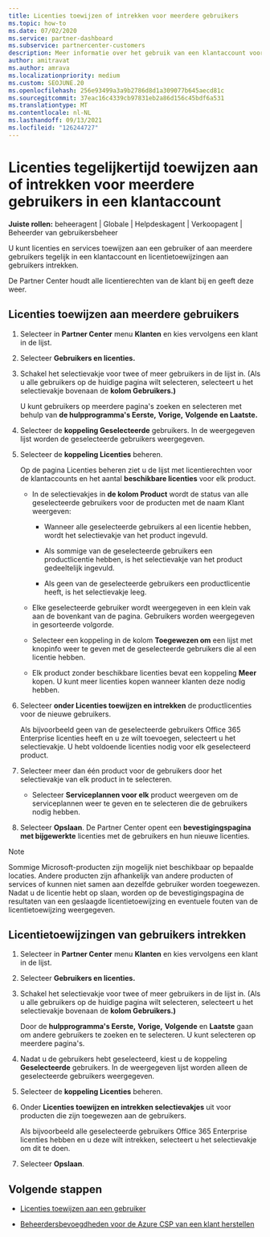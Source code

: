 ```yaml
---
title: Licenties toewijzen of intrekken voor meerdere gebruikers
ms.topic: how-to
ms.date: 07/02/2020
ms.service: partner-dashboard
ms.subservice: partnercenter-customers
description: Meer informatie over het gebruik van een klantaccount voor het toewijzen of intrekken van licenties en services aan één gebruiker of aan meerdere gebruikers tegelijk.
author: amitravat
ms.author: amrava
ms.localizationpriority: medium
ms.custom: SEOJUNE.20
ms.openlocfilehash: 256e93499a3a9b2786d8d1a309077b645aecd81c
ms.sourcegitcommit: 37eac16c4339cb97831eb2a86d156c45bdf6a531
ms.translationtype: MT
ms.contentlocale: nl-NL
ms.lasthandoff: 09/13/2021
ms.locfileid: "126244727"
---
```

# <a name="assign-or-revoke-licenses-at-the-same-time-to-multiple-users-in-a-customer-account"></a>Licenties tegelijkertijd toewijzen aan of intrekken voor meerdere gebruikers in een klantaccount

**Juiste rollen:** beheeragent | Globale | Helpdeskagent | Verkoopagent | Beheerder van gebruikersbeheer

U kunt licenties en services toewijzen aan een gebruiker of aan meerdere gebruikers tegelijk in een klantaccount en licentietoewijzingen aan gebruikers intrekken.

De Partner Center houdt alle licentierechten van de klant bij en geeft deze weer.

## <a name="assign-licenses-to-multiple-users"></a>Licenties toewijzen aan meerdere gebruikers

1. Selecteer in **Partner Center** menu **Klanten** en kies vervolgens een klant in de lijst.

2. Selecteer **Gebruikers en licenties.**

3. Schakel het selectievakje voor twee of meer gebruikers in de lijst in. (Als u alle gebruikers op de huidige pagina wilt selecteren, selecteert u het selectievakje bovenaan de **kolom Gebruikers.)**

    U kunt gebruikers op meerdere pagina's zoeken en selecteren met behulp van **de hulpprogramma's Eerste,** **Vorige,** **Volgende** **en Laatste.**

4. Selecteer de **koppeling Geselecteerde** gebruikers. In de weergegeven lijst worden de geselecteerde gebruikers weergegeven.

5. Selecteer de **koppeling Licenties** beheren.

    Op de pagina Licenties beheren ziet u de lijst met licentierechten voor de klantaccounts en het aantal **beschikbare licenties** voor elk product.

    - In de selectievakjes in **de kolom Product** wordt de status van alle geselecteerde gebruikers voor de producten met de naam Klant weergeven:

       - Wanneer alle geselecteerde gebruikers al een licentie hebben, wordt het selectievakje van het product ingevuld.

       - Als sommige van de geselecteerde gebruikers een productlicentie hebben, is het selectievakje van het product gedeeltelijk ingevuld.

       - Als geen van de geselecteerde gebruikers een productlicentie heeft, is het selectievakje leeg.

    - Elke geselecteerde gebruiker wordt weergegeven in een klein vak aan de bovenkant van de pagina. Gebruikers worden weergegeven in gesorteerde volgorde.

    - Selecteer een koppeling in de kolom **Toegewezen om** een lijst met knopinfo weer te geven met de geselecteerde gebruikers die al een licentie hebben.

    - Elk product zonder beschikbare licenties bevat een koppeling **Meer** kopen. U kunt meer licenties kopen wanneer klanten deze nodig hebben.

6. Selecteer **onder Licenties toewijzen en intrekken** de productlicenties voor de nieuwe gebruikers. 

   Als bijvoorbeeld geen van de geselecteerde gebruikers Office 365 Enterprise licenties heeft en u ze wilt toevoegen, selecteert u het selectievakje. U hebt voldoende licenties nodig voor elk geselecteerd product.

7. Selecteer meer dan één product voor de gebruikers door het selectievakje van elk product in te selecteren.
    -   Selecteer **Serviceplannen voor elk** product weergeven om de serviceplannen weer te geven en te selecteren die de gebruikers nodig hebben.

8. Selecteer **Opslaan**. De Partner Center opent een **bevestigingspagina met bijgewerkte** licenties met de gebruikers en hun nieuwe licenties.

>[!NOTE]
>Sommige Microsoft-producten zijn mogelijk niet beschikbaar op bepaalde locaties. Andere producten zijn afhankelijk van andere producten of services of kunnen niet samen aan dezelfde gebruiker worden toegewezen. Nadat u de licentie hebt op slaan, worden op de bevestigingspagina de resultaten van een geslaagde licentietoewijzing en eventuele fouten van de licentietoewijzing weergegeven.

## <a name="revoke-users-license-assignments"></a>Licentietoewijzingen van gebruikers intrekken

1. Selecteer in **Partner Center** menu **Klanten** en kies vervolgens een klant in de lijst.

2. Selecteer **Gebruikers en licenties.**

3. Schakel het selectievakje voor twee of meer gebruikers in de lijst in. (Als u alle gebruikers op de huidige pagina wilt selecteren, selecteert u het selectievakje bovenaan de **kolom Gebruikers.)**

    Door de **hulpprogramma's Eerste,** **Vorige,** **Volgende** en **Laatste** gaan om andere gebruikers te zoeken en te selecteren. U kunt selecteren op meerdere pagina's.

4. Nadat u de gebruikers hebt geselecteerd, kiest u de koppeling **Geselecteerde** gebruikers. In de weergegeven lijst worden alleen de geselecteerde gebruikers weergegeven.

5. Selecteer de **koppeling Licenties** beheren.

6. Onder **Licenties toewijzen en intrekken selectievakjes** uit voor producten die zijn toegewezen aan de gebruikers.

   Als bijvoorbeeld alle geselecteerde gebruikers Office 365 Enterprise licenties hebben en u deze wilt intrekken, selecteert u het selectievakje om dit te doen.

7. Selecteer **Opslaan**.

## <a name="next-steps"></a>Volgende stappen

- [Licenties toewijzen aan een gebruiker](assign-licenses-to-users.md)

- [Beheerdersbevoegdheden voor de Azure CSP van een klant herstellen](revoke-reinstate-csp.md)